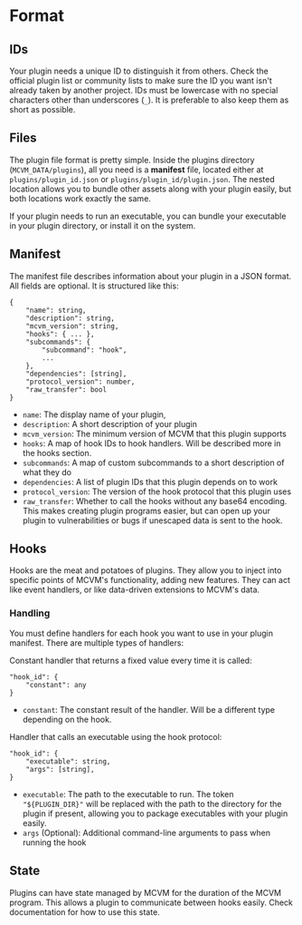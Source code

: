 # Format

## IDs
Your plugin needs a unique ID to distinguish it from others. Check the official plugin list or community lists to make sure the ID you want isn't already taken by another project. IDs must be lowercase with no special characters other than underscores (`_`). It is preferable to also keep them as short as possible.

## Files
The plugin file format is pretty simple. Inside the plugins directory (`MCVM_DATA/plugins`), all you need is a **manifest** file, located either at `plugins/plugin_id.json` or `plugins/plugin_id/plugin.json`. The nested location allows you to bundle other assets along with your plugin easily, but both locations work exactly the same.

If your plugin needs to run an executable, you can bundle your executable in your plugin directory, or install it on the system.

## Manifest
The manifest file describes information about your plugin in a JSON format. All fields are optional. It is structured like this:
```
{
	"name": string,
	"description": string,
	"mcvm_version": string,
	"hooks": { ... },
	"subcommands": {
		"subcommand": "hook",
		...
	},
	"dependencies": [string],
	"protocol_version": number,
	"raw_transfer": bool
}
```
- `name`: The display name of your plugin,
- `description`: A short description of your plugin
- `mcvm_version`: The minimum version of MCVM that this plugin supports
- `hooks`: A map of hook IDs to hook handlers. Will be described more in the hooks section.
- `subcommands`: A map of custom subcommands to a short description of what they do
- `dependencies`: A list of plugin IDs that this plugin depends on to work
- `protocol_version`: The version of the hook protocol that this plugin uses
- `raw_transfer`: Whether to call the hooks without any base64 encoding. This makes creating plugin programs easier, but can open up your plugin to vulnerabilities or bugs if unescaped data is sent to the hook.
  

## Hooks
Hooks are the meat and potatoes of plugins. They allow you to inject into specific points of MCVM's functionality, adding new features. They can act like event handlers, or like data-driven extensions to MCVM's data.

### Handling
You must define handlers for each hook you want to use in your plugin manifest. There are multiple types of handlers:

Constant handler that returns a fixed value every time it is called:
```
"hook_id": {
	"constant": any
}
```
- `constant`: The constant result of the handler. Will be a different type depending on the hook.

Handler that calls an executable using the hook protocol:
```
"hook_id": {
	"executable": string,
	"args": [string],
}
```
- `executable`: The path to the executable to run. The token `"${PLUGIN_DIR}"` will be replaced with the path to the directory for the plugin if present, allowing you to package executables with your plugin easily.
- `args` (Optional): Additional command-line arguments to pass when running the hook

## State
Plugins can have state managed by MCVM for the duration of the MCVM program. This allows a plugin to communicate between hooks easily. Check documentation for how to use this state.
